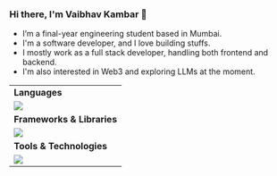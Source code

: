 ### Hi there, I'm Vaibhav Kambar 👋

- I’m a final-year engineering student based in Mumbai.
- I'm a software developer, and I love building stuffs.
- I mostly work as a full stack developer, handling both frontend and backend.
- I'm also interested in Web3 and exploring LLMs at the moment.

<table>
  <tr>
    <td><strong>Languages</strong></td>
  </tr>
  <tr>
    <td><img src="https://skillicons.dev/icons?i=js,ts,python,java,cpp,html,css,go,dart,kotlin,solidity"></td>
  </tr>
  <tr>
    <td><strong>Frameworks & Libraries</strong></td>
  </tr>
  <tr>
    <td><img src="https://skillicons.dev/icons?i=nextjs,react,express,flask,django,flutter,mui,bootstrap,redux"></td>
  </tr>
  <tr>
    <td><strong>Tools & Technologies</strong></td>
  </tr>
  <tr>
    <td><img src="https://skillicons.dev/icons?i=git,nodejs,bun,prisma,docker,kubernetes,postgres,mysql,mongodb,firebase,redis,postman,aws,vercel,androidstudio"></td>
  </tr>
</table>


<!--
**VaibhavKambar7/VaibhavKambar7** is a ✨ _special_ ✨ repository because its `README.md` (this file) appears on your GitHub profile.

Here are some ideas to get you started:

- 🔭 I’m currently working on ...
- 🌱 I’m currently learning ...
- 👯 I’m looking to collaborate on ...
- 🤔 I’m looking for help with ...
- 💬 Ask me about ...
- 📫 How to reach me: ...
- 😄 Pronouns: ...
- ⚡ Fun fact: ...
-->
